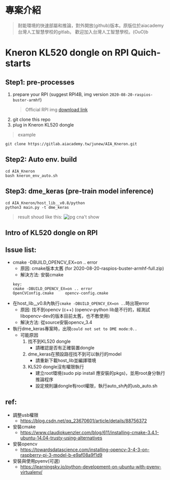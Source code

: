 # 專案介紹
> 耐能環境的快速部屬和推論，對外開放(github)版本。原版位於aiacademy台灣人工智慧學校的gitlab。 歡迎加入台灣人工智慧學校。(OuO)b


# Kneron KL520 dongle on RPI Quich-starts
## Step1: pre-processes
1. prepare your RPI (suggest RPI4B, img version `2020-08-20-raspios-buster-armhf`)
    > Official RPI img [download link](https://downloads.raspberrypi.org/raspios_full_armhf/images/raspios_full_armhf-2020-08-24/2020-08-20-raspios-buster-armhf-full.zip)
2. git clone this repo
3. plug in Kneron KL520 dongle

> example
```
git clone https://gitlab.aiacademy.tw/junew/AIA_Kneron.git
```

## Step2: Auto env. build 
```
cd AIA_Kneron
bash kneron_env_auto.sh
```

## Step3: dme_keras (pre-train model inference)
```
cd AIA_Kneron/host_lib__v0.8/python
python3 main.py -t dme_keras
```
> result shoud like this:
![jpg cna't show](https://imgur.com/Vi2DEU0.jpg)

## Intro of KL520 dongle on RPI
## Issue list:
- cmake -DBUILD_OPENCV_EX=on .. error
    - 原因: cmake版本太舊 (for 2020-08-20-raspios-buster-armhf-full.zip)
    - 解決方法: 安裝cmake
    ```
    key:
    cmake -DBUILD_OPENCV_EX=on .. error
    OpenCVConfig.cmake     opencv-config.cmake
    ```
- 在host_lib__v0.8內執行`cmake -DBUILD_OPENCV_EX=on ..`時出現error
    - 原因: 找不到opencv (c++) (opencv-python lib是不行的，經測試libopencv-dev的版本目前太舊，也不敷使用)
    - 解決方法: 從source安裝opencv_3.4
- 執行dme_keras專案時，出現`could not set to DME mode:0..`
    - 可能原因
        1. 找不到KL520 dongle
            - 請確認是否有正確裝置dongle
        2. dme_keras在預設路徑找不到可以執行的model
            - 請重新下載host_lib並編譯環境
        3. KL520 dongle沒有權限執行
            - 建立root環境(sudo pip install 應安裝的pkgs)，並用root身分執行推論程序
            - 設定規則讓dongle有root權限，執行auto_sh內的usb_auto.sh

## ref: 
- 調整usb權限
    - https://blog.csdn.net/qq_23670601/article/details/88756372
- 安裝cmake
    - https://www.claudiokuenzler.com/blog/611/installing-cmake-3.4.1-ubuntu-14.04-trusty-using-alternatives
- 安裝opencv
    - https://towardsdatascience.com/installing-opencv-3-4-3-on-raspberry-pi-3-model-b-e9af08a9f1d9
- 安裝與使用pyenv(可選)
    - https://learningsky.io/python-development-on-ubuntu-with-pyenv-virtualenv/

